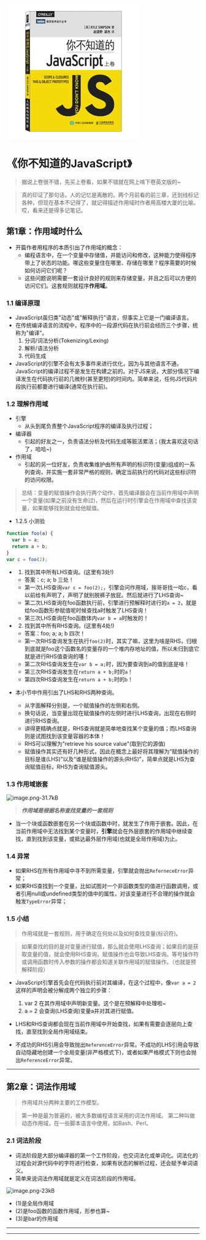 ![9787115385734](../../../static/img/9787115385734.jpg)

# 《你不知道的JavaScript》

 > 据说上卷很不错，先买上卷看，如果不错就在网上啃下卷英文版的~
 
 > 真的印证了那句话，人的记忆是离散的。两个月前看的前三章，还划线标记各种，但现在基本不记得了，就记得描述作用域时作者用高楼大厦的比喻。哎，看来还是得多记笔记。
 
## 第1章：作用域时什么

- 开篇作者用程序的本质引出了作用域的概念：
  - 编程语言中，在一个变量中存储值，并能访问和修改，这种能力使得程序带上了状态的功能。哪这些变量住在哪里、存储在哪里？程序需要的时候如何访问它们呢？
  - 这些问题说明需要一套设计良好的规则来存储变量，并且之后可以方便的访问它们。这套规则就程序**作用域**。

### 1.1 编译原理

- JavaScript虽归类"动态"或"解释执行"语言，但事实上它是一门编译语言。
- 在传统编译语言的流程中，程序中的一段源代码在执行前会经历三个步骤，统称为"编译"。
  1. 分词/词法分析(Tokenizing/Lexing)
  2. 解析/语法分析
  3. 代码生成
- JavaScript的引擎不会有太多事件来进行优化，因为与其他语言不通，JavaScript的编译过程不是发生在构建之前的。对于JS来说，大部分情况下编译发生在代码执行前的几微秒(甚至更短)的时间内。简单来说，任何JS代码片段执行前都要进行编译(通常在执行前)。

### 1.2 理解作用域

- 引擎
  - 从头到尾负责整个JavaScript程序的编译及执行过程；
- 编译器
  - 引起的好友之一，负责语法分析及代码生成等脏活累活；(我太喜欢这句话了，哈哈~)
- 作用域
  - 引起的另一位好友，负责收集维护由所有声明的标识符(变量)组成的一系列查询，并实施一套非常严格的规则，确定当前执行的代码对这些标识符的访问权限。 

> 总结：变量的赋值操作会执行两个动作，首先编译器会在当前作用域中声明一个变量(如果之前没有生命过)，然后在运行时引擎会在作用域中查找该变量，如果能够找到就会给他赋值。

- 1.2.5 小测验

```javascript
function foo(a) {
  var b = a;
  return a + b;
}
var c = foo(2);
```

- 1. 找到其中所有LHS查询。(这里有3处!)
  - 答案：c; a; b 三处！
  - 第一次LHS查询`var c = foo(2);`，引擎会问作用域，挨哥哥找一哈c，看以前给有声明了，声明了就别脱裤子放屁。然后就进行了LHS查询~
  - 第二次LHS查询在foo函数执行前，引擎进行预解释时进行的`a = 2`，就是给foo函数形参赋值呢时候查找a时触发了LHS查询！
  - 第三次LHS查询在foo函数体内`var b = a`时触发的！

- 2. 找到其中所有RHS查询。(这里有4处!)
  -  答案：foo; a; a; b 四次！
  -  第一次RHS查询发生在执行`foo(2)`时，其实了嘛，这里为啥是RHS，归根到底就是foo这个函数名的变量存的一个堆内存地址的值，所以未归到底它就是进行RHS值查询的噻！
  -  第二次RHS查询发生在`var b = a;`时，因为要查询到a的值到底是啥！
  -  第三次RHS查询发生在`return a + b;`时的`a`！
  -  第四次RHS查询发生在`return a + b;`时的`b`！

- 本小节中作用引出了LHS和RHS两种查询。
  - 从字面解释分别是，一个赋值操作的左侧和右侧。
  - 换句话说，当变量出现在赋值操作的左侧时进行LHS查询，出现在右侧时进行RHS查询。
  - 讲得更精确点就是，RHS查询就是简单地查找某个变量的值；而LHS查询则是试图找到该变量容器的本体！
  - RHS可以理解为"retrieve his source value"(取到它的源值)
  - 赋值操作其实还有好几种形式，因此在概念上最好将其理解为“赋值操作的目标是谁(LHS)”以及“谁是赋值操作的源头(RHS)”，简单点就是LHS为查询赋值目标，RHS为查询赋值源头。

### 1.3 作用域嵌套

![image.png-31.7kB][1]

> ***作用域是根据名称查找变量的一套规则***

- 当一个块或函数嵌套在另一个块或函数中时，就发生了作用于嵌套。因此，在当前作用域中无法找到某个变量时，**引擎**就会在外层嵌套的作用域中继续查找，直到找到该变量，或抵达最外层作用域(也就是全局作用域)为止。

### 1.4 异常

- 如果RHS在所有作用域中寻不到所需变量，引擎就会抛出`ReferneceError`异常；
- 如果RHS查找到一个变量，比如试图对一个非函数类型的值进行函数调用，或者引用null或undefined类型的值中的属性，对该变量进行不合理的操作就会触发`TypeError`异常；

### 1.5 小结

> 作用域就是一套规则，用于确定在何处以及如何查找变量(标识符)。

> 如果查找的目的是对变量进行赋值，那么就会使用LHS查询；如果目的是获取变量的值，就会使用RHS查询。赋值操作也会导致LHS查询。等号操作符或调用函数时传入参数的操作都会知道关联作用域的赋值操作。（也就是预解释阶段）

- JavaScript引擎首先会在代码执行前对其编译，在这个过程中，像`var a = 2`这样的声明会被分解成两个独立的步骤：
  1. var 2 在其作用域中声明新变量。这个是在预解释中处理啦~
  2. a = 2 会查询(LHS查询)变量a并对其进行赋值。

- LHS和RHS查询都会现在当前作用域中开始查找，如果有需要会逐层向上查找，直至找到全局作用域结束。
- 不成功的RHS引用会导致抛出`ReferenceError`异常。不成功的LHS引用会导致自动隐藏地创建一个全局变量(非严格模式下)，或者如果严格模式下则也会抛出`ReferenceError`异常。

----------

## 第2章：词法作用域

> 作用域共分两种主要的工作模型。

> 第一种是最为普遍的，被大多数编程语言采用的词法作用域。
  第二种叫做动态作用域，在一些脚本语言中使用，如Bash、Perl。

### 2.1 词法阶段

- 词法阶段是大部分编译器的第一个工作阶段，也交词法化或单词化。词法化的过程会对源代码中的字符进行检查，如果有状态的解析过程，还会赋予单词语义。
- 简单来说词法作用域就是定义在词法阶段的作用域。

![image.png-23kB][2]

- (1)是全局作用域
- (2)是foo函数的函数作用域，形参也算~
- (3)是bar的作用域



----------


----------


  [1]: http://static.zybuluo.com/szy0syz/yrdz5vozc0tnyt1q3xdlam26/image.png
  [2]: http://static.zybuluo.com/szy0syz/6ait3kgderdi3847xmjucl8t/image.png